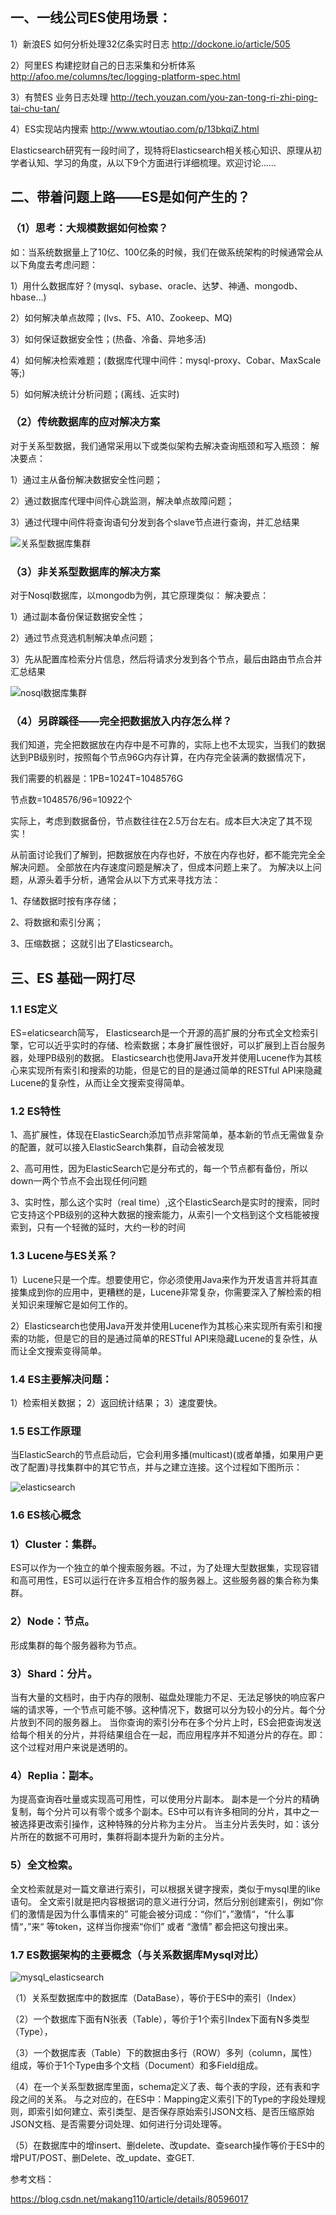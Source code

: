 ## 一、一线公司ES使用场景：

1）新浪ES 如何分析处理32亿条实时日志 http://dockone.io/article/505 

2）阿里ES 构建挖财自己的日志采集和分析体系 http://afoo.me/columns/tec/logging-platform-spec.html 

3）有赞ES 业务日志处理 http://tech.youzan.com/you-zan-tong-ri-zhi-ping-tai-chu-tan/ 

4）ES实现站内搜索 http://www.wtoutiao.com/p/13bkqiZ.html

Elasticsearch研究有一段时间了，现特将Elasticsearch相关核心知识、原理从初学者认知、学习的角度，从以下9个方面进行详细梳理。欢迎讨论……

## 二、带着问题上路——ES是如何产生的？

### （1）思考：大规模数据如何检索？

如：当系统数据量上了10亿、100亿条的时候，我们在做系统架构的时候通常会从以下角度去考虑问题： 

1）用什么数据库好？(mysql、sybase、oracle、达梦、神通、mongodb、hbase…) 

2）如何解决单点故障；(lvs、F5、A10、Zookeep、MQ) 

3）如何保证数据安全性；(热备、冷备、异地多活) 

4）如何解决检索难题；(数据库代理中间件：mysql-proxy、Cobar、MaxScale等;) 

5）如何解决统计分析问题；(离线、近实时)

### （2）传统数据库的应对解决方案

对于关系型数据，我们通常采用以下或类似架构去解决查询瓶颈和写入瓶颈： 
解决要点：

1）通过主从备份解决数据安全性问题； 

2）通过数据库代理中间件心跳监测，解决单点故障问题； 

3）通过代理中间件将查询语句分发到各个slave节点进行查询，并汇总结果 

  ![关系型数据库集群](https://github.com/Lancger/opslinux/blob/master/images/关系型db.png)


### （3）非关系型数据库的解决方案

对于Nosql数据库，以mongodb为例，其它原理类似： 
解决要点： 

1）通过副本备份保证数据安全性； 

2）通过节点竞选机制解决单点问题； 

3）先从配置库检索分片信息，然后将请求分发到各个节点，最后由路由节点合并汇总结果

  ![nosql数据库集群](https://github.com/Lancger/opslinux/blob/master/images/nosql.png)

### （4）另辟蹊径——完全把数据放入内存怎么样？

我们知道，完全把数据放在内存中是不可靠的，实际上也不太现实，当我们的数据达到PB级别时，按照每个节点96G内存计算，在内存完全装满的数据情况下，

我们需要的机器是：1PB=1024T=1048576G 

节点数=1048576/96=10922个 

实际上，考虑到数据备份，节点数往往在2.5万台左右。成本巨大决定了其不现实！

从前面讨论我们了解到，把数据放在内存也好，不放在内存也好，都不能完完全全解决问题。 
全部放在内存速度问题是解决了，但成本问题上来了。 
为解决以上问题，从源头着手分析，通常会从以下方式来寻找方法： 

1、存储数据时按有序存储； 

2、将数据和索引分离； 

3、压缩数据； 
这就引出了Elasticsearch。

## 三、ES 基础一网打尽

### 1.1 ES定义

ES=elaticsearch简写， Elasticsearch是一个开源的高扩展的分布式全文检索引擎，它可以近乎实时的存储、检索数据；本身扩展性很好，可以扩展到上百台服务器，处理PB级别的数据。 
Elasticsearch也使用Java开发并使用Lucene作为其核心来实现所有索引和搜索的功能，但是它的目的是通过简单的RESTful API来隐藏Lucene的复杂性，从而让全文搜索变得简单。


### 1.2 ES特性

1、高扩展性，体现在ElasticSearch添加节点非常简单，基本新的节点无需做复杂的配置，就可以接入ElasticSearch集群，自动会被发现

2、高可用性，因为ElasticSearch它是分布式的，每一个节点都有备份，所以down一两个节点不会出现任何问题

3、实时性，那么这个实时（real time）,这个ElasticSearch是实时的搜索，同时它支持这个PB级别的这种大数据的搜索能力，从索引一个文档到这个文档能被搜索到，只有一个轻微的延时，大约一秒的时间


### 1.3 Lucene与ES关系？

1）Lucene只是一个库。想要使用它，你必须使用Java来作为开发语言并将其直接集成到你的应用中，更糟糕的是，Lucene非常复杂，你需要深入了解检索的相关知识来理解它是如何工作的。

2）Elasticsearch也使用Java开发并使用Lucene作为其核心来实现所有索引和搜索的功能，但是它的目的是通过简单的RESTful API来隐藏Lucene的复杂性，从而让全文搜索变得简单。

### 1.4 ES主要解决问题：

1）检索相关数据； 
2）返回统计结果； 
3）速度要快。

### 1.5 ES工作原理

当ElasticSearch的节点启动后，它会利用多播(multicast)(或者单播，如果用户更改了配置)寻找集群中的其它节点，并与之建立连接。这个过程如下图所示：

  ![elasticsearch](https://github.com/Lancger/opslinux/blob/master/images/elasticsearch.png)


### 1.6 ES核心概念

### 1）Cluster：集群。

ES可以作为一个独立的单个搜索服务器。不过，为了处理大型数据集，实现容错和高可用性，ES可以运行在许多互相合作的服务器上。这些服务器的集合称为集群。

### 2）Node：节点。

形成集群的每个服务器称为节点。

### 3）Shard：分片。

当有大量的文档时，由于内存的限制、磁盘处理能力不足、无法足够快的响应客户端的请求等，一个节点可能不够。这种情况下，数据可以分为较小的分片。每个分片放到不同的服务器上。 
当你查询的索引分布在多个分片上时，ES会把查询发送给每个相关的分片，并将结果组合在一起，而应用程序并不知道分片的存在。即：这个过程对用户来说是透明的。

### 4）Replia：副本。

为提高查询吞吐量或实现高可用性，可以使用分片副本。 
副本是一个分片的精确复制，每个分片可以有零个或多个副本。ES中可以有许多相同的分片，其中之一被选择更改索引操作，这种特殊的分片称为主分片。 
当主分片丢失时，如：该分片所在的数据不可用时，集群将副本提升为新的主分片。

### 5）全文检索。

全文检索就是对一篇文章进行索引，可以根据关键字搜索，类似于mysql里的like语句。 
全文索引就是把内容根据词的意义进行分词，然后分别创建索引，例如”你们的激情是因为什么事情来的” 可能会被分词成：“你们“，”激情“，“什么事情“，”来“ 等token，这样当你搜索“你们” 或者 “激情” 都会把这句搜出来。

### 1.7 ES数据架构的主要概念（与关系数据库Mysql对比）

  ![mysql_elasticsearch](https://github.com/Lancger/opslinux/blob/master/images/mysql_elasticsearch.png)


（1）关系型数据库中的数据库（DataBase），等价于ES中的索引（Index）

（2）一个数据库下面有N张表（Table），等价于1个索引Index下面有N多类型（Type）， 

（3）一个数据库表（Table）下的数据由多行（ROW）多列（column，属性）组成，等价于1个Type由多个文档（Document）和多Field组成。 

（4）在一个关系型数据库里面，schema定义了表、每个表的字段，还有表和字段之间的关系。 与之对应的，在ES中：Mapping定义索引下的Type的字段处理规则，即索引如何建立、索引类型、是否保存原始索引JSON文档、是否压缩原始JSON文档、是否需要分词处理、如何进行分词处理等。 

（5）在数据库中的增insert、删delete、改update、查search操作等价于ES中的增PUT/POST、删Delete、改_update、查GET.

参考文档：

https://blog.csdn.net/makang110/article/details/80596017
